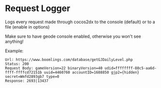 # Request Logger

Logs every request made through cocos2dx to the console (default) or to a file (enable in options)

Make sure to have geode console enabled, otherwise you won't see anything!

Example:
```
Url: https://www.boomlings.com/database/getGJDailyLevel.php
Status: 200
Request Body: gameVersion=22 binaryVersion=40 udid=ffffffff-88c5-aa6d-ffff-ffffcd72151b uuid=4460760 accountID=1688850 gjp2={hidden} secret=Wmfd2893gb7 type=0
Response: 2693|13437
```